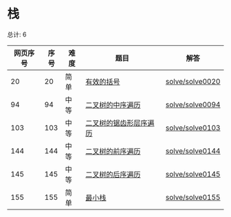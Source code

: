 # 栈

<!--- table -->


总计: 6

| 网页序号 | 序号 | 难度 | 题目                    | 解答                      |
| ---- | ---- | ---- | ------------------ | ---------------- |
| 20 | 20 | 简单 | [有效的括号](https://leetcode-cn.com/problems/valid-parentheses/) | [solve/solve0020](../solve/solve0020)|
| 94 | 94 | 中等 | [二叉树的中序遍历](https://leetcode-cn.com/problems/binary-tree-inorder-traversal/) | [solve/solve0094](../solve/solve0094)|
| 103 | 103 | 中等 | [二叉树的锯齿形层序遍历](https://leetcode-cn.com/problems/binary-tree-zigzag-level-order-traversal/) | [solve/solve0103](../solve/solve0103)|
| 144 | 144 | 中等 | [二叉树的前序遍历](https://leetcode-cn.com/problems/binary-tree-preorder-traversal/) | [solve/solve0144](../solve/solve0144)|
| 145 | 145 | 中等 | [二叉树的后序遍历](https://leetcode-cn.com/problems/binary-tree-postorder-traversal/) | [solve/solve0145](../solve/solve0145)|
| 155 | 155 | 简单 | [最小栈](https://leetcode-cn.com/problems/min-stack/) | [solve/solve0155](../solve/solve0155)|
